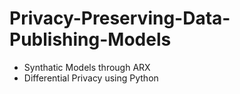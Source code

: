 # Privacy-Preserving-Data-Publishing-Models

  - Synthatic Models through ARX
  - Differential Privacy using Python
